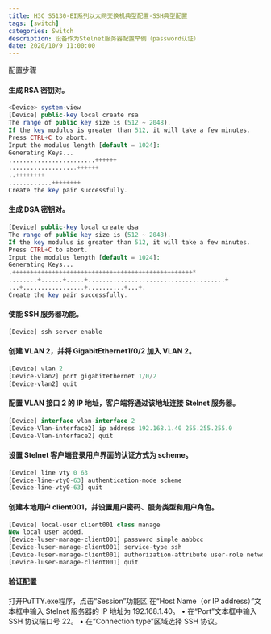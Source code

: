 ```yaml
---
title: H3C S5130-EI系列以太网交换机典型配置-SSH典型配置
tags: [switch]
categories: Switch
description: 设备作为Stelnet服务器配置举例（password认证）
date: 2020/10/9 11:00:00
---
```


配置步骤

#### 生成 RSA 密钥对。
```php
<Device> system-view 
[Device] public-key local create rsa 
The range of public key size is (512 ~ 2048). 
If the key modulus is greater than 512, it will take a few minutes. 
Press CTRL+C to abort. 
Input the modulus length [default = 1024]: 
Generating Keys... 
........................++++++ 
...................++++++ 
..++++++++ 
............++++++++ 
Create the key pair successfully.
```

#### 生成 DSA 密钥对。
```php
[Device] public-key local create dsa 
The range of public key size is (512 ~ 2048). 
If the key modulus is greater than 512, it will take a few minutes. 
Press CTRL+C to abort. 
Input the modulus length [default = 1024]: 
Generating Keys... 
.++++++++++++++++++++++++++++++++++++++++++++++++++* 
........+......+.....+......................................+ 
...+.................+..........+...+. 
Create the key pair successfully.
```
#### 使能 SSH 服务器功能。
```php
[Device] ssh server enable
```
#### 创建 VLAN 2，并将 GigabitEthernet1/0/2 加入 VLAN 2。
```php
[Device] vlan 2 
[Device-vlan2] port gigabitethernet 1/0/2 
[Device-vlan2] quit
```

#### 配置 VLAN 接口 2 的 IP 地址，客户端将通过该地址连接 Stelnet 服务器。
```php
[Device] interface vlan-interface 2 
[Device-Vlan-interface2] ip address 192.168.1.40 255.255.255.0 
[Device-Vlan-interface2] quit
```

#### 设置 Stelnet 客户端登录用户界面的认证方式为 scheme。
```php
[Device] line vty 0 63 
[Device-line-vty0-63] authentication-mode scheme 
[Device-line-vty0-63] quit 
```

#### 创建本地用户 client001，并设置用户密码、服务类型和用户角色。
```php
[Device] local-user client001 class manage 
New local user added. 
[Device-luser-manage-client001] password simple aabbcc 
[Device-luser-manage-client001] service-type ssh 
[Device-luser-manage-client001] authorization-attribute user-role network-admin 
[Device-luser-manage-client001] quit
```

#### 验证配置
打开PuTTY.exe程序，点击“Session”功能区
在“Host Name（or IP address）”文本框中输入 Stelnet 服务器的 IP 地址为 192.168.1.40。 • 在“Port”文本框中输入 SSH 协议端口号 22。 • 在“Connection type”区域选择 SSH 协议。